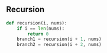 ## Recursion
```python
def recursion(i, nums):
	if i == len(nums):
		return 0
	branch1 = recursion(i + 1, nums)
	branch2 = recursion(i + 2, nums)
```
